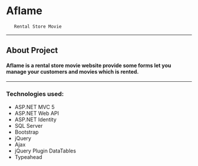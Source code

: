 # Aflame

```bash
   Rental Store Movie
```
___
## About Project
#### Aflame  is a rental store movie website provide some forms let you manage your customers and movies which is rented.
___

### Technologies used:
* ASP.NET MVC 5
* ASP.NET Web API
* ASP.NET Identity
* SQL Server
* Bootstrap
* jQuery
* Ajax
* jQuery Plugin DataTables
* Typeahead
